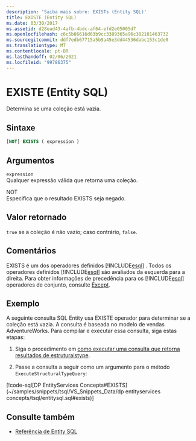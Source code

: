 ```yaml
---
description: 'Saiba mais sobre: EXISTs (Entity SQL)'
title: EXISTE (Entity SQL)
ms.date: 03/30/2017
ms.assetid: d28ead43-4afb-4bdc-af64-efd2e05005d7
ms.openlocfilehash: c6c5b86616d63b9cc3389365a96c382101463732
ms.sourcegitcommit: ddf7edb67715a5b9a45e3dd44536dabc153c1de0
ms.translationtype: MT
ms.contentlocale: pt-BR
ms.lasthandoff: 02/06/2021
ms.locfileid: "99786375"
---
```

# <a name="exists-entity-sql"></a>EXISTE (Entity SQL)

Determina se uma coleção está vazia.  
  
## <a name="syntax"></a>Sintaxe  
  
```sql  
[NOT] EXISTS ( expression )  
```  
  
## <a name="arguments"></a>Argumentos  

 `expression`  
 Qualquer expressão válida que retorna uma coleção.  
  
 NOT  
 Especifica que o resultado EXISTS seja negado.  
  
## <a name="return-value"></a>Valor retornado  

 `true` se a coleção é não vazio; caso contrário, `false`.  
  
## <a name="remarks"></a>Comentários  

 EXISTS é um dos operadores definidos [!INCLUDE[esql](../../../../../../includes/esql-md.md)] . Todos os operadores definidos [!INCLUDE[esql](../../../../../../includes/esql-md.md)] são avaliados da esquerda para a direita. Para obter informações de precedência para os [!INCLUDE[esql](../../../../../../includes/esql-md.md)] operadores de conjunto, consulte [Except](except-entity-sql.md).  
  
## <a name="example"></a>Exemplo  

 A seguinte consulta SQL Entity usa EXISTE operador para determinar se a coleção está vazia. A consulta é baseada no modelo de vendas AdventureWorks. Para compilar e executar essa consulta, siga estas etapas:  
  
1. Siga o procedimento em [como executar uma consulta que retorna resultados de estruturaistype](../how-to-execute-a-query-that-returns-structuraltype-results.md).  
  
2. Passe a consulta a seguir como um argumento para o método `ExecuteStructuralTypeQuery`:  
  
 [!code-sql[DP EntityServices Concepts#EXISTS](~/samples/snippets/tsql/VS_Snippets_Data/dp entityservices concepts/tsql/entitysql.sql#exists)]  
  
## <a name="see-also"></a>Consulte também

- [Referência de Entity SQL](entity-sql-reference.md)
